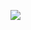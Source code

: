 
![](https://github-readme-stats.vercel.app/api?username=maxelweb&show_icons=true&theme=graywhite&count_private=true&border_radius=6)






<!-- ### Hi there 👋
![](https://i.pinimg.com/originals/5c/67/2b/5c672b033b599340eb62534743c4fcb7.gif)
**Maxelweb/Maxelweb** is a ✨ _special_ ✨ repository because its `README.md` (this file) appears on your GitHub profile.

Here are some ideas to get you started:

- 🔭 I’m currently working on ...
- 🌱 I’m currently learning ...
- 👯 I’m looking to collaborate on ...
- 🤔 I’m looking for help with ...
- 💬 Ask me about ...
- 📫 How to reach me: ...
- 😄 Pronouns: ...
- ⚡ Fun fact: ...
-->
